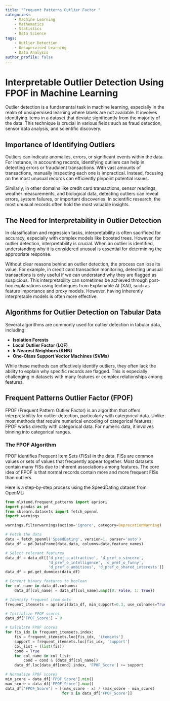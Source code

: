 ```yaml
---
title: "Frequent Patterns Outlier Factor "
categories:
    - Machine Learning
    - Mathematics
    - Statistics
    - Data Science
tags:
    - Outlier Detection
    - Unsupervised Learning
    - Data Analysis
author_profile: false
---
```


# Interpretable Outlier Detection Using FPOF in Machine Learning

Outlier detection is a fundamental task in machine learning, especially in the realm of unsupervised learning where labels are not available. It involves identifying items in a dataset that deviate significantly from the majority of the data. This technique is crucial in various fields such as fraud detection, sensor data analysis, and scientific discovery.

## Importance of Identifying Outliers

Outliers can indicate anomalies, errors, or significant events within the data. For instance, in accounting records, identifying outliers can help in detecting errors or fraudulent transactions. With vast amounts of transactions, manually inspecting each one is impractical. Instead, focusing on the most unusual records can efficiently pinpoint potential issues.

Similarly, in other domains like credit card transactions, sensor readings, weather measurements, and biological data, detecting outliers can reveal errors, system failures, or important discoveries. In scientific research, the most unusual records often hold the most valuable insights.

## The Need for Interpretability in Outlier Detection

In classification and regression tasks, interpretability is often sacrificed for accuracy, especially with complex models like boosted trees. However, for outlier detection, interpretability is crucial. When an outlier is identified, understanding why it is considered unusual is essential for determining the appropriate response.

Without clear reasons behind an outlier detection, the process can lose its value. For example, in credit card transaction monitoring, detecting unusual transactions is only useful if we can understand why they are flagged as suspicious. This interpretability can sometimes be achieved through post-hoc explanations using techniques from Explainable AI (XAI), such as feature importance and proxy models. However, having inherently interpretable models is often more effective.

## Algorithms for Outlier Detection on Tabular Data

Several algorithms are commonly used for outlier detection in tabular data, including:

- **Isolation Forests**
- **Local Outlier Factor (LOF)**
- **k-Nearest Neighbors (KNN)**
- **One-Class Support Vector Machines (SVMs)**

While these methods can effectively identify outliers, they often lack the ability to explain why specific records are flagged. This is especially challenging in datasets with many features or complex relationships among features.

## Frequent Patterns Outlier Factor (FPOF)

FPOF (Frequent Pattern Outlier Factor) is an algorithm that offers interpretability for outlier detection, particularly with categorical data. Unlike most methods that require numerical encoding of categorical features, FPOF works directly with categorical data. For numeric data, it involves binning into categorical ranges.

### The FPOF Algorithm

FPOF identifies Frequent Item Sets (FISs) in the data. FISs are common values or sets of values that frequently appear together. Most datasets contain many FISs due to inherent associations among features. The core idea of FPOF is that normal records contain more and more frequent FISs than outliers.

Here is a step-by-step process using the SpeedDating dataset from OpenML:

```python
from mlxtend.frequent_patterns import apriori
import pandas as pd
from sklearn.datasets import fetch_openml
import warnings

warnings.filterwarnings(action='ignore', category=DeprecationWarning)

# Fetch the data
data = fetch_openml('SpeedDating', version=1, parser='auto') 
data_df = pd.DataFrame(data.data, columns=data.feature_names)

# Select relevant features
data_df = data_df[['d_pref_o_attractive', 'd_pref_o_sincere',
                   'd_pref_o_intelligence', 'd_pref_o_funny',
                   'd_pref_o_ambitious', 'd_pref_o_shared_interests']] 
data_df = pd.get_dummies(data_df) 

# Convert binary features to boolean
for col_name in data_df.columns:
    data_df[col_name] = data_df[col_name].map({0: False, 1: True})

# Identify frequent item sets
frequent_itemsets = apriori(data_df, min_support=0.3, use_colnames=True) 

# Initialize FPOF scores
data_df['FPOF_Score'] = 0

# Calculate FPOF scores
for fis_idx in frequent_itemsets.index: 
    fis = frequent_itemsets.loc[fis_idx, 'itemsets']
    support = frequent_itemsets.loc[fis_idx, 'support'] 
    col_list = (list(fis))
    cond = True
    for col_name in col_list:
        cond = cond & (data_df[col_name])
    data_df.loc[data_df[cond].index, 'FPOF_Score'] += support   

# Normalize FPOF scores
min_score = data_df['FPOF_Score'].min() 
max_score = data_df['FPOF_Score'].max()
data_df['FPOF_Score'] = [(max_score - x) / (max_score - min_score) 
                         for x in data_df['FPOF_Score']]
```